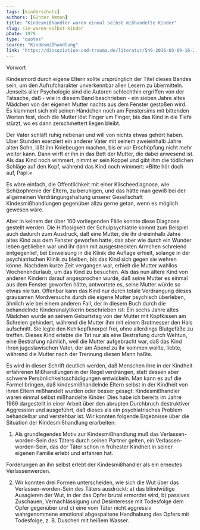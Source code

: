 ```yaml
---
tags: [kinderschutz]
authors: [Günter Ammon]
title: "Kindesmißhandler waren einmal selbst mißhandelte Kinder"
slug: sie-waren-selbst-kinder
pDate: 1979
type: "quotes"
source: "Kindesmißhandlung"
link: "https://dissoziation-und-trauma.de/literatur/549-2016-03-09-16-21-16"
---
```


Vorwort

Kindesmord durch eigene Eltern sollte ursprünglich der Titel dieses Bandes sein, um den Aufrufcharakter unverkennbar allen Lesern zu übermitteln. Jenseits aller Psychologie sind die Autoren schlechthin ergriffen von der Tatsache, daß - wie in diesem Band beschrieben - ein sieben Jahre altes Mädchen von der eigenen Mutter nachts aus dem Fenster gestoßen wird. Es klammert sich mit seinen Händchen noch am Fenstersims mit bittenden Worten fest, doch die Mutter löst Finger um Finger, bis das Kind in die Tiefe stürzt, wo es dann zerschmettert liegen bleibt.

Der Vater schläft ruhig nebenan und will von nichts etwas gehört haben. Uber Stunden exerziert ein anderer Vater mit seinem zweieinhalb Jahre alten Sohn, läßt ihn Kniebeugen machen, bis er vor Erschöpfung nicht mehr weiter kann. Dann wirft er ihn in das Bett der Mutter, die dabei anwesend ist. Als das Kind noch wimmert, nimmt er sein Koppel und gibt ihm die tödlichen Schläge auf den Kopf, während das Kind noch wimmert: »Bitte hör doch auf, Papi.«

Es wäre einfach, die Offentlichkeit mit einer Klischeediagnose, wie Schizophrenie der Eltern, zu beruhigen, und das hätte man gewiß bei der allgemeinen Verdrängungshaltung unserer Gesellschaft Kindesmißhandlungen gegenüber allzu gerne getan, wenn es möglich gewesen wäre.

Aber in keinem der über 100 vorliegenden Fälle konnte diese Diagnose gestellt werden. Die Hilflosigkeit der Schulpsychiatrie kommt zum Beispiel auch dadurch zum Ausdruck, daß eine Mutter, die ihr dreieinhalb Jahre altes Kind aus dem Fenster geworfen hatte, das aber wie durch ein Wunder leben geblieben war und ihr dann mit ausgestreckten Armchen schreiend entgegenlief, bei Einweisung in die Klinik die Auflage erhielt, solange in der psychiatrischen Klinik zu bleiben, bis das Kind sich gegen sie wehren könne. Nachdem kurze Zeit vergangen war, erhielt die Mutter wahllos Wochenendurlaub, um das Kind zu besuchen. Als das nun ältere Kind von anderen Kindern darauf angesprochen wurde, daß seine Mutter es einmal aus dem Fenster geworfen hätte, antwortete es, seine Mutter würde so etwas nie tun. Offenbar kann das Kind nur durch totale Verdrangung dieses grausamen Mordversuchs durch die eigene Mutter psychisch überleben, ähnlich wie bei einem anderen Fall, der in diesem Buch durch die behandelnde Kinderanalytikerin beschrieben ist: Ein sechs Jahre altes Mädchen wurde an seinem Geburtstag von der Mutter mit Kopfkissen am Schreien gehindert, während die Mutter ihm mit einem Brotmesser den Hals aufschnitt. Sie legte den Kehlkopfknorpel frei, ohne allerdings Blutgefäße zu treffen. Dieses Kind erlebte die Tat nur als eine Bestrafung durch Wehtun, eine Bestrafung nämlich, weil die Mutter aufgebracht war, daß das Kind ihren jugoslawischen Vater, der am Abend zu ihr kommen wollte, liebte, während die Mutter nach der Trennung diesen Mann haßte.

Es wird in dieser Schrift deutlich werden, daß Menschen ihre in der Kindheit erfahrenen Mißhandlungen in der Regel verdrängen, statt dessen aber schwere Persönlichkeitsschädigungen entwickeln. Man kann es auf die Formel bringen, daß kindesmißhandelnde Eltern selbst in der Kindheit von ihren Eltern mißhandelt wurden oder besser gesagt: Kindesmißhandler waren einmal selbst mißhandelte Kinder. Dies habe ich bereits im Jahre 1969 dargestellt in einer Arbeit über den abrupten Durchbruch destruktiver Aggression und ausgeführt, daß dieses als ein psychiatrisches Problem behandelbar und verstehbar ist.
Wir konnten folgende Ergebnisse über die Situation der Kindesmißhandlung erarbeiten:

1. Als grundlegendes Motiv zur Kindesmißhandlung muß das Verlassen-worden-Sein des Täters durch seinen Partner gelten, ein Verlassen-worden-Sein, das der Täter schon in frühester Kindheit in seiner eigenen Familie erlebt und erfahren hat.

Forderungen an ihn selbst erlebt der Kindesmißhandler als ein erneutes Verlassenwerden.

2. Wir konnten drei Formen unterscheiden, wie sich die Wut über das Verlassen-worden-Sein des Täters ausdrückt: a) das blindwütige Ausagieren der Wut, in der das Opfer brutal ermordet wird, b) passives Zuschauen, Vernachlässigung und Desinteresse mit Todesfolge dem Opfer gegenüber und c) eine vom Täter nicht aggressiv wahrgenommene emotional abgespaltene Handhabung des Opfers mit Todesfolge, z. B.
Duschen mit heißem Wasser.